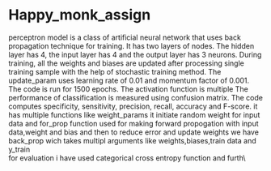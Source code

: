 # Happy_monk_assign
perceptron model is a class of artificial neural network that uses back propagation technique for training.
It has two layers of nodes. The hidden layer has 4, the input layer has 4 and the output layer has 3 neurons.
During training, all the weights and biases are updated after processing single training sample with the help of stochastic training method.
The update_param  uses learning rate of 0.01 and momentum factor of 0.001. The code is run for 1500 epochs. The activation function is multiple 
The performance of classification is measured using confusion matrix. The code computes specificity, sensitivity, precision, recall, accuracy and F-score. 
it has multiple functions like weight_params it initiate random weight for input data
and for_prop function used for making forward propogation with input data,weight and bias
and then to reduce error and update weights we have back_prop wich takes multipl arguments like weights,biases,train data and y_train  
for evaluation i have used categorical cross entropy function and furth\
